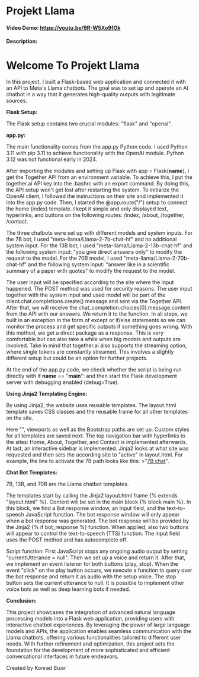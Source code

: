 # Projekt Llama
#### Video Demo:  <https://youtu.be/9R-W5Xo9fOk>
#### Description:

# Welcome To Projekt Llama

In this project, I built a Flask-based web application and connected it with an API to Meta's Llama chatbots. 
The goal was to set up and operate an AI chatbot in a way that it generates high-quality outputs with legitimate sources.

**Flask Setup:**

The Flask setup contains two crucial modules: "flask" and "openai".

**app.py:**

The main functionality comes from the app.py Python code. 
I used Python 3.11 with pip 3.11 to achieve functionality with the OpenAI module. 
Python 3.12 was not functional early in 2024.

After importing the modules and setting up Flask with app = Flask(__name__), I get the Together API from an environment variable. To achieve this, I put the together.ai API key into the .bashrc with an export command. By doing this, the API setup won't get lost after restarting the system. To initialize the OpenAI client, I followed the instructions on their site and implemented it into the app.py code. Then, I started the @app.route("/") setup to connect the home (index) template. I kept it simple and only displayed text, hyperlinks, and buttons on the following routes: /index, /about, /together, /contact.

The three chatbots were set up with different models and system inputs. For the 7B bot, I used "meta-llama/Llama-2-7b-chat-hf" and no additional system input. For the 13B bot, I used "meta-llama/Llama-2-13b-chat-hf" and the following system input: "you give direct answers only" to modify the request to the model. For the 70B model, I used "meta-llama/Llama-2-70b-chat-hf" and the following system input: "answer like in a scientific summary of a paper with quotes" to modify the request to the model.

The user input will be specified according to the site where the input happened. The POST method was used for security reasons. The user input together with the system input and used model will be part of the client.chat.completions.create() message and sent via the Together API. After that, we will receive the chat_completion.choices[0].message.content from the API with our answers. We return it to the function. In all steps, we built in an exception in the form of except or if/else statements so we can monitor the process and get specific outputs if something goes wrong. With this method, we get a direct package as a response. This is very comfortable but can also take a while when big models and outputs are involved. Take in mind that together.ai also supports the streaming option, where single tokens are constantly streamed. This involves a slightly different setup but could be an option for further projects.

At the end of the app.py code, we check whether the script is being run directly with if __name__ == "__main__": and then start the Flask development server with debugging enabled (debug=True).


**Using Jinja2 Templating Engine:**

By using Jinja2, the website uses reusable templates. The layout.html template saves CSS classes and the reusable frame for all other templates on the site.

Here "<!DOCTYPE html>", viewports as well as the Bootstrap paths are set up. Custom styles for all templates are saved next. The top navigation bar with hyperlinks to the sites: Home, About, Together, and Contact is implemented afterwards. At last, an interactive sidebar is implemented. Jinja2 looks at what site was requested and then sets the according site to "active" in layout.html. For example, the line to activate the 7B path looks like this: >"<a class="list-group-item list-group-item-action {% if request.path == '/7B' %}active{% endif %}" href="/7B">7B chat</a>".


**Chat Bot Templates:**

7B, 13B, and 70B are the Llama chatbot templates.

The templates start by calling the Jinja2 layout.html frame {% extends "layout.html" %}. Content will be set in the main block {% block main %}. In this block, we find a Bot response window, an Input field, and the text-to-speech JavaScript function. The bot response window will only appear when a bot response was generated. The bot response will be provided by the Jinja2 {% if bot_response %} function. When applied, also two buttons will appear to control the text-to-speech (TTS) function. The input field uses the POST method and has autocomplete off.

Script function: First JavaScript stops any ongoing audio output by setting "currentUtterance = null". Then we set up a voice and return it. After that, we implement an event listener for both buttons (play, stop). When the event "click" on the play button occurs, we execute a function to query over the bot response and return it as audio with the setup voice. The stop button sets the current utterance to null. It is possible to implement other voice bots as well as deep learning bots if needed.

**Conclusion:**

This project showcases the integration of advanced natural language processing models into a Flask web application, providing users with interactive chatbot experiences. By leveraging the power of large language models and APIs, the application enables seamless communication with the Llama chatbots, offering various functionalities tailored to different user needs. With further refinement and optimization, this project sets the foundation for the development of more sophisticated and efficient conversational interfaces in future endeavors.


Created by Konrad Bizer
